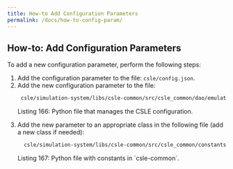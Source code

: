 ```yaml
---
title: How-to Add Configuration Parameters
permalink: /docs/how-to-config-param/
---
```


## How-to: Add Configuration Parameters
To add a new configuration parameter, perform the following steps:

1. Add the configuration parameter to the file: `csle/config.json`.
2. Add the new configuration parameter to the file:
    ```bash
     csle/simulation-system/libs/csle-common/src/csle_common/dao/emulation_config/config.py
    ```
   <p class="captionFig">
   Listing 166: Python file that manages the CSLE configuration.
   </p>
3. Add the new parameter to an appropriate class in the following file (add a new class if needed):
    ```bash
      csle/simulation-system/libs/csle-common/src/csle_common/constants/constants.py
    ```
   <p class="captionFig">
   Listing 167: Python file with constants in `csle-common`.
   </p>
